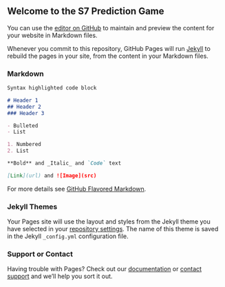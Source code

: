 ## Welcome to the S7 Prediction Game

You can use the [editor on GitHub](https://github.com/WadeWarren1/WadeWarren1.github.io/edit/master/index.md) to maintain and preview the content for your website in Markdown files.

Whenever you commit to this repository, GitHub Pages will run [Jekyll](https://jekyllrb.com/) to rebuild the pages in your site, from the content in your Markdown files.

### Markdown

<style>
.bar {
  fill: steelblue;
}

.bar:hover {
  fill: brown;
}
</style>

<div id='d3div'></div>

<script src="https://d3js.org/d3.v4.min.js"></script>

<script>

var w = 600
var h = 500
var margin = 5
var padding = 50

var gheight = 40
var gwidth = (gheight*4)


		// Get the data
  
 d3.csv("WadeWarren1.github.io/data.csv", function(error, data) {

   data.forEach(function(d) {
          if (error) throw error;
                  d.abv = d.abv;
                  d.id = d.id;
                  d.num = +d.num;
              });
console.log(data)

var maximum = d3.max(data, function(d) { return d.num; });
        console.log("max is " + maximum);

console.log(maximum)

var svg = d3.select("#d3div")
            .append("svg")
            .attr("width", w)
            .attr("height", h);

var sortBars = function() {

   svg.selectAll("rect")
      .sort(function(a, b) {
             return d3.ascending(a.num, b.num);
               })
           .transition()

        .duration(1000)
            .attr("x", function (d,i)
                     {if (i <6) {return padding} else if (i<12) {return padding+gwidth} else {return padding +(gwidth*2)} })
           		.attr("y", function(d,i)
                     {if (i<6) {return (i*gheight)} else if (i<12) {return ((i-6)*gheight) } else {return ((i-12)*gheight)}})
              .style("fill", function (d) {return d3.rgb(0,(4*d.num),0)})


              svg.selectAll ("text")
              .sort(function(a, b) {
                    return d3.ascending(a.num, b.num);
                  })
                  .transition()

                  .duration(1000)

                  .attr("x", function (d,i)
                        {if (i <6) {return padding} else if (i<12) {return padding+gwidth} else {return padding +(gwidth*2)} })
                  .attr("y", function(d,i)
                        {if (i<6) {return (i*gheight)} else if (i<12) {return ((i-6)*gheight) } else {return ((i-12)*gheight)}})
                      }

svg.selectAll (".bar")
    .data(data)
    .enter()
    .append("rect")
    .attr("class", "bar")
		.attr("width", gwidth - margin)
		.attr("height", gheight - margin)
		.attr("x", function (d,i)
          {if (i <6) {return padding} else if (i<12) {return padding+gwidth} else {return padding +(gwidth*2)} })
		.attr("y", function(d,i)
          {if (i<6) {return (i*gheight)} else if (i<12) {return ((i-6)*gheight) } else {return ((i-12)*gheight)}})
		.style("fill", function (d) {return d3.rgb(0,(2*d.num),(4*d.num))})
    .style("stroke", "black")
    .style("stroke-width", "3px")
    .on("mouseover", function(d) {d3.select(this)
         .style("fill", "red")})
    .on("mouseout", function(d) {d3.select(this)
        .style("fill", function (d) {return d3.rgb(0,(2*d.num),(4*d.num))})})

    .on("click", function() {
             sortBars();
     });


svg.selectAll ("text")
		.data(data)
		.enter()
		.append("text")
		.attr("width", gwidth + margin)
	.attr("height", gheight - margin)
	.attr("x", function (d,i)
        {if (i <6) {return padding} else if (i<12) {return padding+gwidth} else {return padding +(gwidth*2)} })
	.attr("y", function(d,i)
        {if (i<6) {return (i*gheight)} else if (i<12) {return ((i-6)*gheight) } else {return ((i-12)*gheight)}})
  .attr("dy",(gheight/2))
  .attr("dx", padding)
	.text(function(d) { return "(" +d.abv+")"+ " " + d.id + "--" +d.num ; })
  .attr("font-size", function (d) {return gheight/8})
  .attr("fill", "white");

	});
</script>


```markdown
Syntax highlighted code block

# Header 1
## Header 2
### Header 3

- Bulleted
- List

1. Numbered
2. List

**Bold** and _Italic_ and `Code` text

[Link](url) and ![Image](src)
```

For more details see [GitHub Flavored Markdown](https://guides.github.com/features/mastering-markdown/).

### Jekyll Themes

Your Pages site will use the layout and styles from the Jekyll theme you have selected in your [repository settings](https://github.com/WadeWarren1/WadeWarren1.github.io/settings). The name of this theme is saved in the Jekyll `_config.yml` configuration file.

### Support or Contact

Having trouble with Pages? Check out our [documentation](https://help.github.com/categories/github-pages-basics/) or [contact support](https://github.com/contact) and we’ll help you sort it out.
